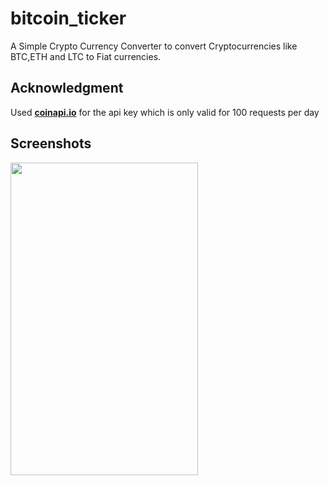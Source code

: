 # bitcoin_ticker

A Simple Crypto Currency Converter to convert Cryptocurrencies like BTC,ETH and LTC to Fiat currencies.

## Acknowledgment

Used <b><u>coinapi.io</u></b> for the api key which is only valid for 100 requests per day

## Screenshots

<img src="https://user-images.githubusercontent.com/64702890/115603814-3cc70180-a2fe-11eb-8b79-36d2b9daf8fb.png" height=500 width=300>

